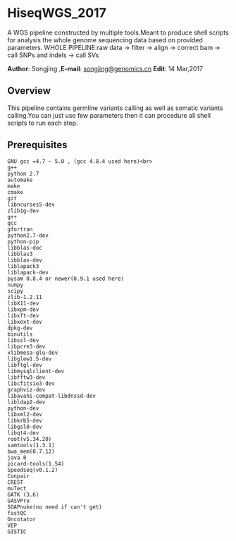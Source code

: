 # HiseqWGS_2017

A WGS pipeline constructed by multiple tools.Meant to  produce shell scripts for analysis the whole genome sequencing data based on provided parameters.
WHOLE PIPELINE:raw data -> filter -> align -> correct bam -> call SNPs and indels -> call SVs

__Author__: Songjing ,__E-mail__: songjing@genomics.cn
__Edit__: 14 Mar,2017

## Overview <br>
This pipeline contains germline variants calling as well as somatic variants calling.You can just use few parameters then it can procedure all shell scripts to run each step.

## Prerequisites<br>
	GNU gcc =4.7 ~ 5.0 , (gcc 4.8.4 used here)<br>
	g++
	python 2.7
	automake 
	make
	cmake 
	git 
	libncurses5-dev
	zlib1g-dev
	g++ 
	gcc 
	gfortran
	python2.7-dev 
	python-pip 
	libblas-doc 
	libblas3
	libblas-dev
	liblapack3 
	liblapack-dev
	pysam 0.8.4 or newer(0.9.1 used here)
	numpy 
	scipy
	zlib-1.2.11
	libX11-dev 
	libxpm-dev
	libxft-dev
	libxext-dev 
	dpkg-dev 
	binutils
	libssl-dev 
	libpcre3-dev
	xlibmesa-glu-dev
	libglew1.5-dev 
	libftgl-dev
	libmysqlclient-dev
	libfftw3-dev 
	libcfitsio3-dev 
	graphviz-dev 
	libavahi-compat-libdnssd-dev
	libldap2-dev 
	python-dev
	libxml2-dev
	libkrb5-dev 
	libgsl0-dev 
	libqt4-dev
	root(v5.34.20)
	samtools(1.3.1)
	bwa_mem(0.7.12)
	java 8
	picard-tools(1.54)
	Speedseq(v0.1.2)
	Conpair
	CREST
	muTect
	GATK (3.6)
	GASVPro
	SOAPnuke(no need if can't get)
	fastQC
	Oncotator
	VEP
	GISTIC
	


